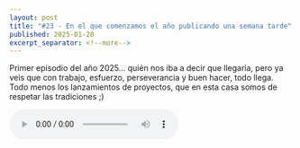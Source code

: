 ```yaml
---
layout: post
title: "#23 - En el que comenzamos el año publicando una semana tarde"
published: 2025-01-20
excerpt_separator: <!--more-->
---
```

Primer episodio del año 2025... quién nos iba a decir que llegaría, pero ya veis que con trabajo, esfuerzo, perseverancia y buen hacer, todo llega. Todo menos los lanzamientos de proyectos, que en esta casa somos de respetar las tradiciones ;)<!--more-->

<audio controls src="https://cajon-de-saastre.b-cdn.net/23.mp3"></audio>



